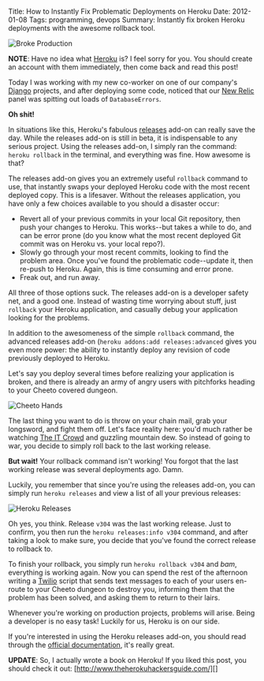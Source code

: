 Title: How to Instantly Fix Problematic Deployments on Heroku
Date: 2012-01-08
Tags: programming, devops
Summary:
    Instantly fix broken Heroku deployments with the awesome rollback tool.


![Broke Production][]


**NOTE**: Have no idea what [Heroku][] is?  I feel sorry for you.  You should
create an account with them immediately, then come back and read this post!

Today I was working with my new co-worker on one of our company's [Django][]
projects, and after deploying some code, noticed that our [New Relic][] panel
was spitting out loads of `DatabaseErrors`.

**Oh shit!**

In situations like this, Heroku's fabulous [releases][] add-on can really save
the day.  While the releases add-on is still in beta, it is indispensable to
any serious project.  Using the releases add-on, I simply ran the command:
`heroku rollback` in the terminal, and everything was fine.  How awesome is
that?

The releases add-on gives you an extremely useful `rollback` command to use,
that instantly swaps your deployed Heroku code with the most recent deployed
copy.  This is a lifesaver.  Without the releases application, you have only a
few choices available to you should a disaster occur:

-   Revert all of your previous commits in your local Git repository, then push
    your changes to Heroku.  This works--but takes a while to do, and can be
    error prone (do you know what the most recent deployed Git commit was on
    Heroku vs. your local repo?).
-   Slowly go through your most recent commits, looking to find the problem
    area.  Once you've found the problematic code--update it, then re-push to
    Heroku.  Again, this is time consuming and error prone.
-   Freak out, and run away.

All three of those options suck. The releases add-on is a developer safety net,
and a good one.  Instead of wasting time worrying about stuff, just `rollback`
your Heroku application, and casually debug your application looking for the
problems.

In addition to the awesomeness of the simple `rollback` command, the advanced
releases add-on (`heroku addons:add releases:advanced` gives you even more
power: the ability to instantly deploy any revision of code previously deployed
to Heroku.

Let's say you deploy several times before realizing your application is broken,
and there is already an army of angry users with pitchforks heading to your
Cheeto covered dungeon.

![Cheeto Hands][]

The last thing you want to do is throw on your chain mail, grab your longsword,
and fight them off.  Let's face reality here: you'd much rather be watching
[The IT Crowd][] and guzzling mountain dew.  So instead of going to war, you
decide to simply roll back to the last working release.

**But wait!**  Your rollback command isn't working!  You forgot that the last
working release was several deployments ago.  Damn.

Luckily, you remember that since you're using the releases add-on, you can
simply run `heroku releases` and view a list of all your previous releases:

![Heroku Releases][]

Oh yes, you think. Release `v304` was the last working release.  Just to
confirm, you then run the `heroku releases:info v304` command, and after taking
a look to make sure, you decide that you've found the correct release to
rollback to.

To finish your rollback, you simply run `heroku rollback v304` and *bam*,
everything is working again.  Now you can spend the rest of the afternoon
writing a [Twilio][] script that sends text messages to each of your users
en-route to your Cheeto dungeon to destroy you, informing them that the problem
has been solved, and asking them to return to their lairs.

Whenever you're working on production projects, problems will arise.  Being a
developer is no easy task!  Luckily for us, Heroku is on our side.

If you're interested in using the Heroku releases add-on, you should read
through the [official documentation][], it's really great.

**UPDATE**: So, I actually wrote a book on Heroku!  If you liked this post, you
should check it out: [http://www.theherokuhackersguide.com/][]


  [Broke Production]: {filename}/images/2012/broke-production.png "Broke Production"
  [Heroku]: http://www.heroku.com/ "Heroku"
  [Django]: https://www.djangoproject.com/ "Django"
  [New Relic]: http://newrelic.com/ "New Relic, the Best Fucking Application Monitoring Software Ever Written"
  [releases]: http://addons.heroku.com/releases "Heroku Releases Addon"
  [Cheeto Hands]: {filename}/images/2012/cheeto-hands.png "Cheeto Hands"
  [The IT Crowd]: http://www.imdb.com/title/tt0487831/ "The IT Crowd"
  [Heroku Releases]: {filename}/images/2012/heroku-releases.png "Heroku Releases CLI Screen Shot"
  [Twilio]: http://www.twilio.com/ "Twilio"
  [official documentation]: http://devcenter.heroku.com/articles/releases "Heroku Releases Addon Documentation"
  [http://www.theherokuhackersguide.com/]: http://www.theherokuhackersguide.com/ "The Heroku Hacker's Guide"
